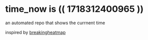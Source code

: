 # time_now is (( 1718312400965 ))

an automated repo that shows the currnent time

inspired by [breakingheatmap](https://github.com/breakingheatmap/breakingheatmap)